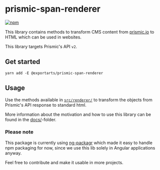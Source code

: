 # prismic-span-renderer

[![npm](https://img.shields.io/npm/v/@exportarts/prismic-span-renderer.svg?style=flat-square)](https://www.npmjs.com/package/@exportarts/prismic-span-renderer)

This library contains methods to transform CMS content from [prismic.io](prismic.io)
to HTML which can be used in websites.

This library targets Prismic's API `v2`.

## Get started

```
yarn add -E @exportarts/prismic-span-renderer
```

## Usage

Use the methods available in
[`src/renderer/`](https://github.com/exportarts/prismic-span-renderer/tree/master/src/renderer)
to transform the objects from Prismic's API response to standard html.

More information about the motivation and how to use this library can be found in
the [docs/](https://github.com/exportarts/prismic-span-renderer/tree/master/docs)-folder.

### Please note

This package is currently using [ng-packagr](https://github.com/ng-packagr/ng-packagr)
which made it easy to handle npm packaging for now, since we use this lib
solely in Angular applications anyway.

Feel free to contribute and make it usable in more projects.
